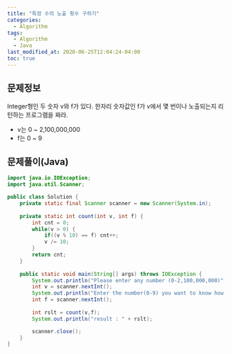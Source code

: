```yaml
---
title: "특정 수의 노출 횟수 구하기"
categories: 
  - Algorithm
tags:
  - Algorithm
  - Java
last_modified_at: 2020-06-25T12:04:24-04:00
toc: true
---
```

문제정보
-
Integer형인 두 숫자 v와 f가 있다. 한자리 숫자값인 f가 v에서 몇 번이나 노출되는지 리턴하는 프로그램을 짜라.

- v는 0 ~ 2,100,000,000
- f는 0 ~ 9

문제풀이(Java)
-
~~~java
import java.io.IOException;
import java.util.Scanner;

public class Solution {
	private static final Scanner scanner = new Scanner(System.in);
	
	private static int count(int v, int f) {
		int cnt = 0;
		while(v > 0) {
			if((v % 10) == f) cnt++;
			v /= 10;
		}
		return cnt;
	}
	
	public static void main(String[] args) throws IOException {
		System.out.println("Please enter any number (0-2,100,000,000)");
        int v = scanner.nextInt();
		System.out.println("Enter the number(0-9) you want to know how many times it appers from the number you entered previously");
        int f = scanner.nextInt();
        
        int rslt = count(v,f);
        System.out.println("result : " + rslt);

        scanner.close();
    }
}
~~~